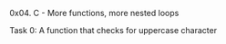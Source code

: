 0x04. C - More functions, more nested loops

Task 0: A function that checks for uppercase character
